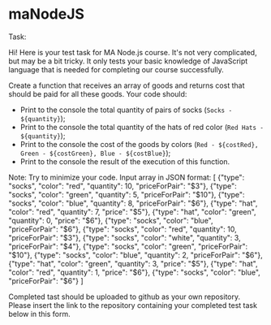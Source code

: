 # maNodeJS

Task:


Hi!
Here is your test task for MA Node.js course. It's not very complicated, but may be a bit tricky. It only tests your basic knowledge of JavaScript language that is needed for completing our course successfully.

Create a function that receives an array of goods and returns cost that should be paid for all these goods.
Your code should:
- Print to the console the total quantity of pairs of socks (`Socks - ${quantity}`);
- Print to the console the total quantity of the hats of red color (`Red Hats - ${quantity}`);
- Print to the console the cost of the goods by colors (`Red - ${costRed}, Green - ${costGreen}, Blue - ${costBlue}`);
- Print to the console the result of the execution of this function.

Note: Try to minimize your code.
Input array in JSON format:
[
    {"type": "socks", "color": "red", "quantity": 10, "priceForPair": "$3"},
    {"type": "socks", "color": "green", "quantity": 5, "priceForPair": "$10"},
    {"type": "socks", "color": "blue", "quantity": 8, "priceForPair": "$6"},
    {"type": "hat", "color": "red", "quantity": 7, "price": "$5"},
    {"type": "hat", "color": "green", "quantity": 0, "price": "$6"},
    {"type": "socks", "color": "blue", "priceForPair": "$6"},
    {"type": "socks", "color": "red", "quantity": 10, "priceForPair": "$3"},
    {"type": "socks", "color": "white", "quantity": 3, "priceForPair": "$4"},
    {"type": "socks", "color": "green", "priceForPair": "$10"},
    {"type": "socks", "color": "blue", "quantity": 2, "priceForPair": "$6"},
    {"type": "hat", "color": "green", "quantity": 3, "price": "$5"},
    {"type": "hat", "color": "red", "quantity": 1, "price": "$6"},
    {"type": "socks", "color": "blue", "priceForPair": "$6"}
]

Completed tast should be uploaded to github as your own repository. Please insert the link to the repository containing your completed test task below in this form.
